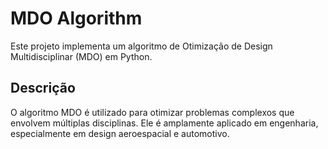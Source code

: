 # MDO Algorithm

Este projeto implementa um algoritmo de Otimização de Design Multidisciplinar (MDO) em Python.

## Descrição

O algoritmo MDO é utilizado para otimizar problemas complexos que envolvem múltiplas disciplinas. Ele é amplamente aplicado em engenharia, especialmente em design aeroespacial e automotivo.
